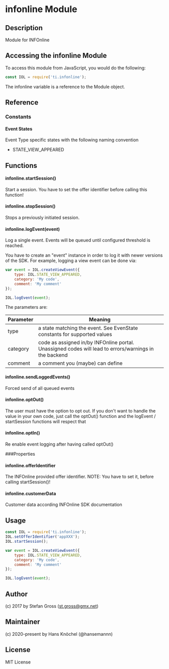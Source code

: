 # infonline Module

## Description

Module for INFOnline 

## Accessing the infonline Module

To access this module from JavaScript, you would do the following:

```js
const IOL = require('ti.infonline');
```

The infonline variable is a reference to the Module object.

## Reference

### Constants

#### Event States
Event Type specific states with the following naming convention
- STATE_VIEW_APPEARED

## Functions

#### infonline.startSession()
Start a session. You have to set the offer identifier before calling this function!

#### infonline.stopSession()
Stops a previously initiated session.

#### infonline.logEvent(event)
Log a single event. Events will be queued until configured threshold is reached.

You have to create an "event" instance in order to log it with newer versions of the SDK.
For example, logging a view event can be done via:

```js
var event = IOL.createViewEvent({
	type: IOL.STATE_VIEW_APPEARED,
	category: 'My code',
	comment: 'My comment'
});

IOL.logEvent(event);
```

The parameters are:

| Parameter  | Meaning |
| ------------- | ------------- |
| type  | a state matching the event. See EvenState constants for supported values  |
| category  | code as assigned in/by INFOnline portal. Unassigned codes will lead to errors/warnings in the backend |
| comment  | a comment you (maybe) can define  |

#### infonline.sendLoggedEvents()
Forced send of all queued events

#### infonline.optOut()
The user must have the option to opt out. If you don't want to handle the value in your own code,
just call the optOut() function and the logEvent / startSession functions will respect that

#### infonline.optIn()
Re enable event logging after having called optOut()

###Properties
#### infonline.offerIdentifier
The INFOnline provided offer identifier. 
NOTE: You have to set it, before calling startSession()!

#### infonline.customerData
Customer data according INFOnline SDK documentation

## Usage

```js
const IOL = require('ti.infonline');
IOL.setOfferIdentifier('appXXX');
IOL.startSession();

var event = IOL.createViewEvent({
	type: IOL.STATE_VIEW_APPEARED,
	category: 'My code',
	comment: 'My comment'
});

IOL.logEvent(event);
```

## Author

(c) 2017 by Stefan Gross (st.gross@gmx.net)

## Maintainer

(c) 2020-present by Hans Knöchel (@hansemannn)

## License

MIT License